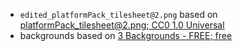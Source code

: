 - `edited_platformPack_tilesheet@2.png` based on [platformPack_tilesheet@2.png; CC0 1.0 Universal](https://kenney.nl/assets/simplified-platformer-pack)
- backgrounds based on [3 Backgrounds - FREE; free](https://mobilegamegraphics.com/product/free-parallax-backgrounds/)
